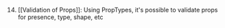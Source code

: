 14. [[Validation of Props]]: Using PropTypes, it's possible to validate props for presence, type, shape, etc
